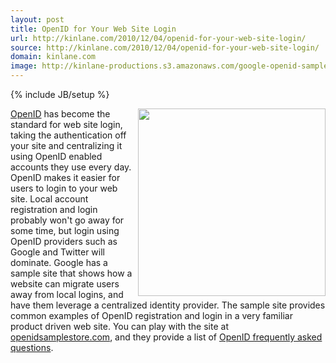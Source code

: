 ```yaml
---
layout: post
title: OpenID for Your Web Site Login
url: http://kinlane.com/2010/12/04/openid-for-your-web-site-login/
source: http://kinlane.com/2010/12/04/openid-for-your-web-site-login/
domain: kinlane.com
image: http://kinlane-productions.s3.amazonaws.com/google-openid-sample-site.jpg
---
```

{% include JB/setup %}<p>
     <a href="http://www.openidsamplestore.com,"
        target="_blank"><img src="http://kinlane-productions.s3.amazonaws.com/google-openid-sample-site.jpg"
          alt=""
          width="300"
          align="right" /></a><a href="http://openid.net/"
        target="_blank">OpenID</a> has become the standard for web site login, taking the authentication off your site and centralizing it using OpenID enabled accounts they use every day. OpenID makes it easier for users to login to your web site. Local account registration and login probably won't go away for some time, but login using OpenID providers such as Google and Twitter will dominate. Google has a sample site that shows how a website can migrate users away from local logins, and have them leverage a centralized identity provider. The sample site provides common examples of OpenID registration and login in a very familiar product driven web site. You can play with the site at <a href="http://www.openidsamplestore.com"
        target="_blank">openidsamplestore.com</a>, and they provide a list of <a href="https://sites.google.com/site/oauthgoog/Home/openidsamplesite"
        target="_blank">OpenID frequently asked questions</a>.
</p>